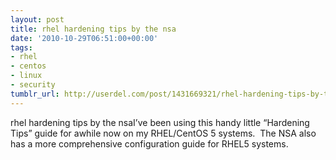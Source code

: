 ```yaml
---
layout: post
title: rhel hardening tips by the nsa
date: '2010-10-29T06:51:00+00:00'
tags:
- rhel
- centos
- linux
- security
tumblr_url: http://userdel.com/post/1431669321/rhel-hardening-tips-by-the-nsa
---
```

rhel hardening tips by the nsaI’ve been using this handy little “Hardening Tips” guide for awhile now on my RHEL/CentOS 5 systems.  The NSA also has a more comprehensive configuration guide for RHEL5 systems.

